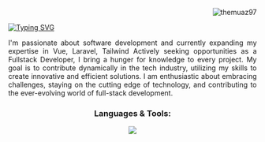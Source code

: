 <p align="right"> <img src="https://komarev.com/ghpvc/?username=themuaz97&label=Profile%20views&color=0e75b6&style=flat" alt="themuaz97" /> </p>

<a href="https://git.io/typing-svg"><img src="https://readme-typing-svg.demolab.com?font=Fira+Code&size=30&pause=1000&center=true&vCenter=true&random=false&width=1000&lines=Welcome+to+Muaz's+profile.;I'm+a+Fullstack+Developer.;I'm+from+Malaysia.;Knowledge+is+Power;there's+a+quote+I+like...;..Dreams+without+efforts+are+just+dreams.." alt="Typing SVG" /></a>



<p align="justify">I'm passionate about software development and currently expanding my expertise in Vue, Laravel, Tailwind Actively seeking opportunities as a Fullstack Developer, I bring a hunger for knowledge to every project. My goal is to contribute dynamically in the tech industry, utilizing my skills to create innovative and efficient solutions. I am enthusiastic about embracing challenges, staying on the cutting edge of technology, and contributing to the ever-evolving world of full-stack development.</p>

<h3 align="center">Languages & Tools:</h3>
<p align="center">
  <a href="https://skillicons.dev">
    <img src="https://skillicons.dev/icons?i=html,css,js,ts,java,php,bootstrap,vue,spring,maven,laravel,mysql" />
  </a>
</p>
